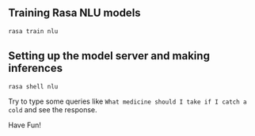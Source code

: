 ## Training Rasa NLU models
```bash
rasa train nlu
```

## Setting up the model server and making inferences
```bash
rasa shell nlu
```

Try to type some queries like `What medicine should I take if I catch a cold` and see the response.

Have Fun!